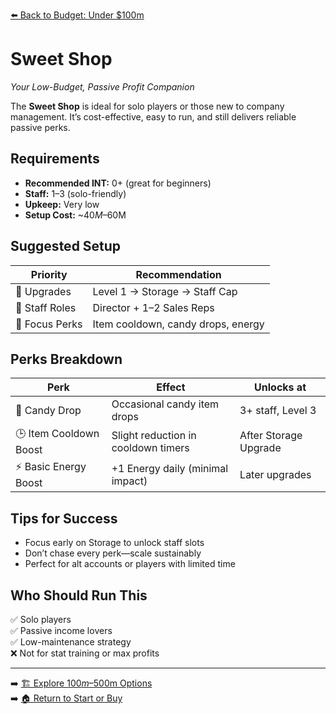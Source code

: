 [⬅️ Back to Budget: Under $100m](budget_low_profit.md)

# Sweet Shop
*Your Low-Budget, Passive Profit Companion*

The **Sweet Shop** is ideal for solo players or those new to company management. It’s cost-effective, easy to run, and still delivers reliable passive perks.

## Requirements

- **Recommended INT:** 0+ (great for beginners)
- **Staff:** 1–3 (solo-friendly)
- **Upkeep:** Very low
- **Setup Cost:** ~$40M–$60M

## Suggested Setup

| Priority      | Recommendation                        |
|---------------|----------------------------------------|
| 🧱 Upgrades    | Level 1 → Storage → Staff Cap          |
| 👥 Staff Roles | Director + 1–2 Sales Reps              |
| 🎯 Focus Perks | Item cooldown, candy drops, energy     |

## Perks Breakdown

| Perk                    | Effect                                | Unlocks at              |
|-------------------------|----------------------------------------|--------------------------|
| 🍬 Candy Drop           | Occasional candy item drops            | 3+ staff, Level 3       |
| 🕒 Item Cooldown Boost  | Slight reduction in cooldown timers    | After Storage Upgrade   |
| ⚡ Basic Energy Boost    | +1 Energy daily (minimal impact)       | Later upgrades           |

## Tips for Success

- Focus early on Storage to unlock staff slots
- Don’t chase every perk—scale sustainably
- Perfect for alt accounts or players with limited time

## Who Should Run This

✅ Solo players  
✅ Passive income lovers  
✅ Low-maintenance strategy  
❌ Not for stat training or max profits

---

➡️ [🏗️ Explore $100m–$500m Options](budget_mid_profit.md)  
➡️ [🏠 Return to Start or Buy](../start_or_buy.md)
